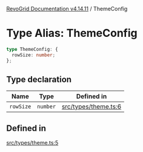 [RevoGrid Documentation v4.14.11](README.md) / ThemeConfig

# Type Alias: ThemeConfig

```ts
type ThemeConfig: {
  rowSize: number;
};
```

## Type declaration

| Name | Type | Defined in |
| ------ | ------ | ------ |
| `rowSize` | `number` | [src/types/theme.ts:6](https://github.com/revolist/revogrid/blob/8390153a63782c6f2a806fb42e5983525eb9dc87/src/types/theme.ts#L6) |

## Defined in

[src/types/theme.ts:5](https://github.com/revolist/revogrid/blob/8390153a63782c6f2a806fb42e5983525eb9dc87/src/types/theme.ts#L5)
